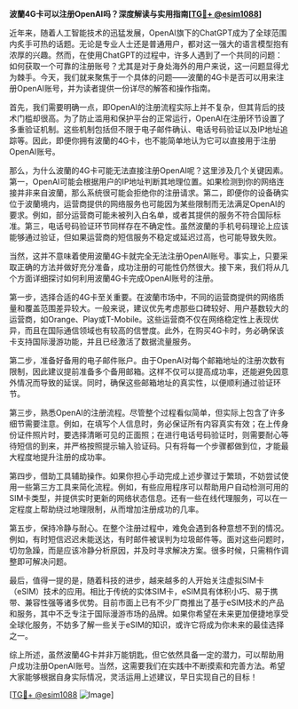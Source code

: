 **波蘭4G卡可以注册OpenAI吗？深度解读与实用指南[[TG💪+ @esim1088](https://t.me/s/esim1088)]**

近年来，随着人工智能技术的迅猛发展，OpenAI旗下的ChatGPT成为了全球范围内炙手可热的话题。无论是专业人士还是普通用户，都对这一强大的语言模型抱有浓厚的兴趣。然而，在使用ChatGPT的过程中，许多人遇到了一个共同的问题：如何获取一个可靠的注册账号？尤其是对于身处海外的用户来说，这一问题显得尤为棘手。今天，我们就来聚焦于一个具体的问题——波蘭的4G卡是否可以用来注册OpenAI账号，并为读者提供一份详尽的解答和操作指南。

首先，我们需要明确一点，即OpenAI的注册流程实际上并不复杂，但其背后的技术门槛却很高。为了防止滥用和保护平台的正常运行，OpenAI在注册环节设置了多重验证机制。这些机制包括但不限于电子邮件确认、电话号码验证以及IP地址追踪等。因此，即便你拥有波蘭的4G卡，也不能简单地认为它可以直接用于注册OpenAI账号。

那么，为什么波蘭的4G卡可能无法直接注册OpenAI呢？这里涉及几个关键因素。第一，OpenAI可能会根据用户的IP地址判断其地理位置。如果检测到你的网络连接并非来自波蘭，那么系统很可能会拒绝你的注册请求。第二，即便你的设备确实位于波蘭境内，运营商提供的网络服务也可能因为某些限制而无法满足OpenAI的要求。例如，部分运营商可能未被列入白名单，或者其提供的服务不符合国际标准。第三，电话号码验证环节同样存在不确定性。虽然波蘭的手机号码理论上应该能够通过验证，但如果运营商的短信服务不稳定或延迟过高，也可能导致失败。

当然，这并不意味着使用波蘭4G卡就完全无法注册OpenAI账号。事实上，只要采取正确的方法并做好充分准备，成功注册的可能性仍然很大。接下来，我们将从几个方面详细探讨如何利用波蘭4G卡完成OpenAI账号的注册。

第一步，选择合适的4G卡至关重要。在波蘭市场中，不同的运营商提供的网络质量和覆盖范围差异较大。一般来说，建议优先考虑那些口碑较好、用户基数较大的运营商，如Orange、Play或T-Mobile。这些运营商不仅在网络稳定性上表现优异，而且在国际通信领域也有较高的信誉度。此外，在购买4G卡时，务必确保该卡支持国际漫游功能，并且已经激活了数据流量服务。

第二步，准备好备用的电子邮件账户。由于OpenAI对每个邮箱地址的注册次数有限制，因此建议提前准备多个备用邮箱。这样不仅可以提高成功率，还能避免因意外情况而导致的延误。同时，确保这些邮箱地址的真实性，以便顺利通过验证环节。

第三步，熟悉OpenAI的注册流程。尽管整个过程看似简单，但实际上包含了许多细节需要注意。例如，在填写个人信息时，务必保证所有内容真实有效；在上传身份证件照片时，要选择清晰可见的正面照；在进行电话号码验证时，则需要耐心等待短信的到来，并严格按照提示输入验证码。只有将每一个步骤都做到位，才能最大程度地提升注册的成功率。

第四步，借助工具辅助操作。如果你担心手动完成上述步骤过于繁琐，不妨尝试使用一些第三方工具来简化流程。例如，有些应用程序可以帮助用户自动检测可用的SIM卡类型，并提供实时更新的网络状态信息。还有一些在线代理服务，可以在一定程度上帮助绕过地理限制，从而增加注册成功的几率。

第五步，保持冷静与耐心。在整个注册过程中，难免会遇到各种意想不到的情况。例如，有时短信迟迟未能送达，有时邮件被误判为垃圾邮件等。面对这些问题时，切勿急躁，而是应该冷静分析原因，并及时寻求解决方案。很多时候，只需稍作调整即可解决问题。

最后，值得一提的是，随着科技的进步，越来越多的人开始关注虚拟SIM卡（eSIM）技术的应用。相比于传统的实体SIM卡，eSIM具有体积小巧、易于携带、兼容性强等诸多优势。目前市面上已有不少厂商推出了基于eSIM技术的产品和服务，其中不乏专注于国际漫游市场的品牌。如果你希望在未来更加便捷地享受全球化服务，不妨多了解一些关于eSIM的知识，或许它将成为你未来的最佳选择之一。

综上所述，虽然波蘭4G卡并非万能钥匙，但它依然具备一定的潜力，可以帮助用户成功注册OpenAI账号。当然，这需要我们在实践中不断摸索和完善方法。希望大家能够根据自身实际情况，灵活运用上述建议，早日实现自己的目标！

[[TG💪+ @esim1088](https://t.me/s/esim1088) ![Image](https://i.postimg.cc/4NQfJmqS/Snipaste-2025-05-13-00-14-12.png)]